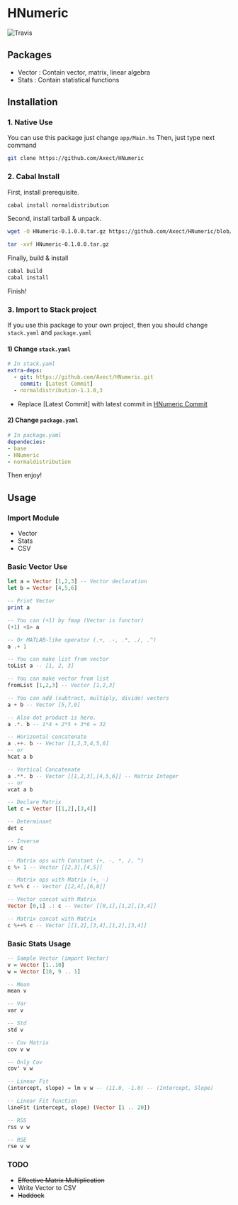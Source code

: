 # HNumeric

![Travis](https://travis-ci.org/Axect/HNumeric.svg?branch=master)

## Packages

* Vector : Contain vector, matrix, linear algebra
* Stats : Contain statistical functions

## Installation

### 1. Native Use

You can use this package just change `app/Main.hs`
Then, just type next command

```bash
git clone https://github.com/Axect/HNumeric
```

### 2. Cabal Install

First, install prerequisite.

```sh
cabal install normaldistribution
```
  
Second, install tarball & unpack.

```sh
wget -O HNumeric-0.1.0.0.tar.gz https://github.com/Axect/HNumeric/blob/master/dist/HNumeric-0.1.0.0.tar.gz\?raw\=true

tar -xvf HNumeric-0.1.0.0.tar.gz
```

Finally, build & install

```sh
cabal build
cabal install
```

Finish!

### 3. Import to Stack project

If you use this package to your own project, then you should change `stack.yaml` and `package.yaml`

#### 1) Change `stack.yaml`

```yaml
# In stack.yaml
extra-deps:
  - git: https://github.com/Axect/HNumeric.git
    commit: [Latest Commit]
  - normaldistribution-1.1.0,3
```

* Replace [Latest Commit] with latest commit in [HNumeric Commit](https://github.com/Axect/HNumeric/commits/master)

#### 2) Change `package.yaml`

```yaml
# In package.yaml
dependecies:
- base
- HNumeric
- normaldistribution
```

Then enjoy!

## Usage

### Import Module

* Vector
* Stats
* CSV

### Basic Vector Use

```haskell
let a = Vector [1,2,3] -- Vector declaration
let b = Vector [4,5,6]

-- Print Vector
print a

-- You can (+1) by fmap (Vector is functor)
(+1) <$> a 

-- Or MATLAB-like operator (.+, .-, .*, ./, .^)
a .+ 1

-- You can make list from vector
toList a -- [1, 2, 3]

-- You can make vector from list
fromList [1,2,3] -- Vector [1,2,3]

-- You can add (subtract, multiply, divide) vectors
a + b -- Vector [5,7,9]

-- Also dot product is here.
a .*. b -- 1*4 + 2*5 + 3*6 = 32

-- Horizontal concatenate
a .++. b -- Vector [1,2,3,4,5,6]
-- or
hcat a b

-- Vertical Concatenate
a .**. b -- Vector [[1,2,3],[4,5,6]] -- Matrix Integer
-- or
vcat a b

-- Declare Matrix
let c = Vector [[1,2],[3,4]]

-- Determinant
det c

-- Inverse
inv c

-- Matrix ops with Constant (+, -, *, /, ^)
c %+ 1 -- Vector [[2,3],[4,5]]

-- Matrix ops with Matrix (+, -)
c %+% c -- Vector [[2,4],[6,8]]

-- Vector concat with Matrix
Vector [0,1] .: c -- Vector [[0,1],[1,2],[3,4]]

-- Matrix concat with Matrix
c %++% c -- Vector [[1,2],[3,4],[1,2],[3,4]]
```

### Basic Stats Usage

```haskell
-- Sample Vector (import Vector)
v = Vector [1..10]
w = Vector [10, 9 .. 1]

-- Mean
mean v

-- Var
var v

-- Std
std v

-- Cov Matrix
cov v w

-- Only Cov
cov' v w

-- Linear Fit
(intercept, slope) = lm v w -- (11.0, -1.0) -- (Intercept, Slope)

-- Linear Fit function
lineFit (intercept, slope) (Vector [1 .. 20])

-- RSS
rss v w

-- RSE
rse v w
```

### TODO

* ~~Effective Matrix Multiplication~~
* Write Vector to CSV
* ~~Haddock~~
